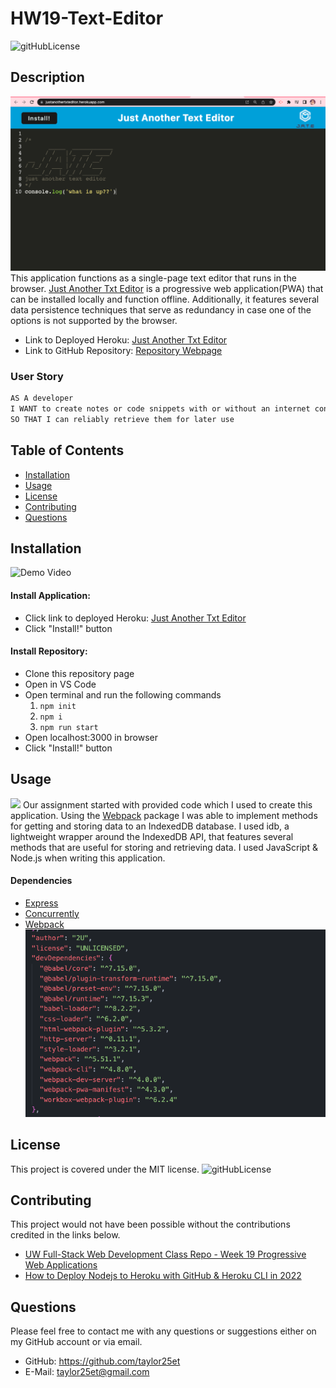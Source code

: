 # HW19-Text-Editor 
![gitHubLicense](https://img.shields.io/badge/License-MIT-green.svg)
## Description
![](./media/homepage.png)
This application functions as a single-page text editor that runs in the browser. [Just Another Txt Editor](https://justanothertxteditor.herokuapp.com/) is a progressive web application(PWA) that can be installed locally and function offline. Additionally, it features several data persistence techniques that serve as redundancy in case one of the options is not supported by the browser. <br>
- Link to Deployed Heroku: [Just Another Txt Editor](https://justanothertxteditor.herokuapp.com/)
- Link to GitHub Repository: [Repository Webpage](https://github.com/Taylor25et/HW19-Text-Editor)

### User Story
```md
AS A developer
I WANT to create notes or code snippets with or without an internet connection
SO THAT I can reliably retrieve them for later use
```

## Table of Contents

- [Installation](#installation)
- [Usage](#usage)
- [License](#license)
- [Contributing](#contributing)
- [Questions](#questions)

## Installation 
![Demo Video](./media/demo.gif)
#### Install Application:
- Click link to deployed Heroku: [Just Another Txt Editor](https://justanothertxteditor.herokuapp.com/)
- Click "Install!" button

#### Install Repository: 
- Clone this repository page
- Open in VS Code 
- Open terminal and run the following commands
    1. ``` npm init ```
    2. ``` npm i ```
    3. ``` npm run start ```
- Open localhost:3000 in browser
- Click "Install!" button
## Usage
![](,/media/scripts.png)
Our assignment started with provided code which I used to create this application. Using the [Webpack](https://www.npmjs.com/package/webpack) package I was able to implement methods for getting and storing data to an IndexedDB database. I used idb, a lightweight wrapper around the IndexedDB API, that features several methods that are useful for storing and retrieving data. I used JavaScript & Node.js when writing this application.

#### Dependencies
- [Express](https://www.npmjs.com/package/express)
- [Concurrently](https://www.npmjs.com/package/concurrently)
- [Webpack](https://www.npmjs.com/package/webpack)<br>
![](./media/devdep.png)

## License
This project is covered under the MIT license. 
![gitHubLicense](https://img.shields.io/badge/License-MIT-green.svg)

## Contributing
This project would not have been possible without the contributions credited in the links below.
- [UW Full-Stack Web Development Class Repo - Week 19 Progressive Web Applications](https://uwa.bootcampcontent.com/UWA-Bootcamp/uw-blv-virt-fsf-pt-12-2021-u-c/-/tree/master/19-PWA)
- [How to Deploy Nodejs to Heroku with GitHub & Heroku CLI in 2022](https://www.youtube.com/watch?v=LsvM4NxFP1E&t=401s)

## Questions

Please feel free to contact me with any questions or suggestions either on my GitHub account or via email.
* GitHub: https://github.com/taylor25et
* E-Mail: taylor25et@gmail.com



